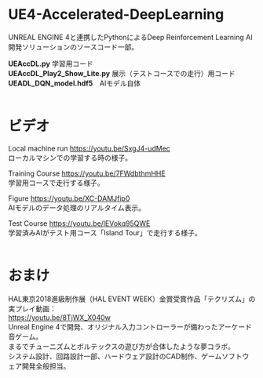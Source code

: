 # UE4-Accelerated-DeepLearning
UNREAL ENGINE 4と連携したPythonによるDeep Reinforcement Learning AI開発ソリューションのソースコード一部。

**UEAccDL.py**	学習用コード<br>
**UEAccDL_Play2_Show_Lite.py**	展示（テストコースでの走行）用コード<br>
**UEADL_DQN_model.hdf5**　AIモデル自体<br>
<br>

# ビデオ
Local machine run https://youtu.be/SxgJ4-udMec <br>
ローカルマシンでの学習する時の様子。

Training Course https://youtu.be/7FWdbthmHHE <br>
学習用コースで走行する様子。

Figure https://youtu.be/XC-DAMJfip0 <br>
AIモデルのデータ処理のリアルタイム表示。

Test Course https://youtu.be/lEVokq95QWE <br>
学習済みAIがテスト用コース「Island Tour」で走行する様子。
<br><br>

# おまけ
HAL東京2018進級制作展（HAL EVENT WEEK）金賞受賞作品「テクリズム」の実プレイ動画：<br>
https://youtu.be/8TjWX_X040w <br>
Unreal Engine 4で開発、オリジナル入力コントローラーが備わったアーケード音ゲーム。<br>
まるでチューニズムとボルテックスの遊び方が合体したような夢コラボ。<br>
システム設計、回路設計一部、ハードウェア設計のCAD制作、ゲームソフトウェア開発全般担当。
